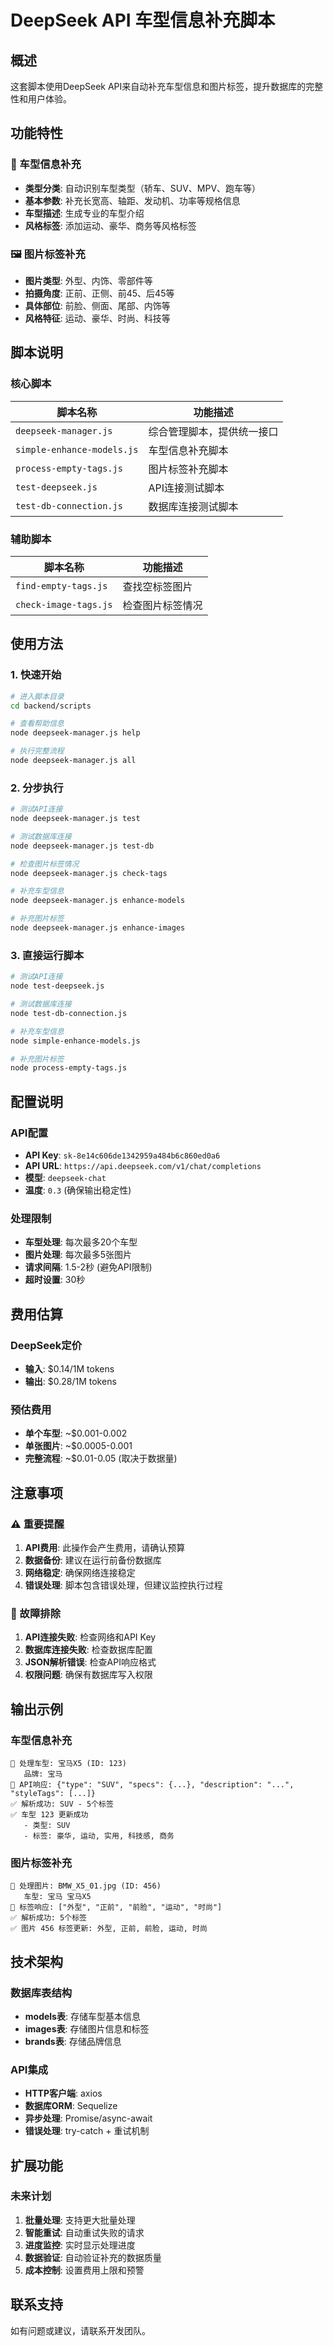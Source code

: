 # DeepSeek API 车型信息补充脚本

## 概述

这套脚本使用DeepSeek API来自动补充车型信息和图片标签，提升数据库的完整性和用户体验。

## 功能特性

### 🚗 车型信息补充
- **类型分类**: 自动识别车型类型（轿车、SUV、MPV、跑车等）
- **基本参数**: 补充长宽高、轴距、发动机、功率等规格信息
- **车型描述**: 生成专业的车型介绍
- **风格标签**: 添加运动、豪华、商务等风格标签

### 🖼️ 图片标签补充
- **图片类型**: 外型、内饰、零部件等
- **拍摄角度**: 正前、正侧、前45、后45等
- **具体部位**: 前脸、侧面、尾部、内饰等
- **风格特征**: 运动、豪华、时尚、科技等

## 脚本说明

### 核心脚本

| 脚本名称 | 功能描述 |
|---------|---------|
| `deepseek-manager.js` | 综合管理脚本，提供统一接口 |
| `simple-enhance-models.js` | 车型信息补充脚本 |
| `process-empty-tags.js` | 图片标签补充脚本 |
| `test-deepseek.js` | API连接测试脚本 |
| `test-db-connection.js` | 数据库连接测试脚本 |

### 辅助脚本

| 脚本名称 | 功能描述 |
|---------|---------|
| `find-empty-tags.js` | 查找空标签图片 |
| `check-image-tags.js` | 检查图片标签情况 |

## 使用方法

### 1. 快速开始

```bash
# 进入脚本目录
cd backend/scripts

# 查看帮助信息
node deepseek-manager.js help

# 执行完整流程
node deepseek-manager.js all
```

### 2. 分步执行

```bash
# 测试API连接
node deepseek-manager.js test

# 测试数据库连接
node deepseek-manager.js test-db

# 检查图片标签情况
node deepseek-manager.js check-tags

# 补充车型信息
node deepseek-manager.js enhance-models

# 补充图片标签
node deepseek-manager.js enhance-images
```

### 3. 直接运行脚本

```bash
# 测试API连接
node test-deepseek.js

# 测试数据库连接
node test-db-connection.js

# 补充车型信息
node simple-enhance-models.js

# 补充图片标签
node process-empty-tags.js
```

## 配置说明

### API配置
- **API Key**: `sk-8e14c606de1342959a484b6c860ed0a6`
- **API URL**: `https://api.deepseek.com/v1/chat/completions`
- **模型**: `deepseek-chat`
- **温度**: `0.3` (确保输出稳定性)

### 处理限制
- **车型处理**: 每次最多20个车型
- **图片处理**: 每次最多5张图片
- **请求间隔**: 1.5-2秒 (避免API限制)
- **超时设置**: 30秒

## 费用估算

### DeepSeek定价
- **输入**: $0.14/1M tokens
- **输出**: $0.28/1M tokens

### 预估费用
- **单个车型**: ~$0.001-0.002
- **单张图片**: ~$0.0005-0.001
- **完整流程**: ~$0.01-0.05 (取决于数据量)

## 注意事项

### ⚠️ 重要提醒
1. **API费用**: 此操作会产生费用，请确认预算
2. **数据备份**: 建议在运行前备份数据库
3. **网络稳定**: 确保网络连接稳定
4. **错误处理**: 脚本包含错误处理，但建议监控执行过程

### 🔧 故障排除
1. **API连接失败**: 检查网络和API Key
2. **数据库连接失败**: 检查数据库配置
3. **JSON解析错误**: 检查API响应格式
4. **权限问题**: 确保有数据库写入权限

## 输出示例

### 车型信息补充
```
🔄 处理车型: 宝马X5 (ID: 123)
   品牌: 宝马
📝 API响应: {"type": "SUV", "specs": {...}, "description": "...", "styleTags": [...]}
✅ 解析成功: SUV - 5个标签
✅ 车型 123 更新成功
   - 类型: SUV
   - 标签: 豪华, 运动, 实用, 科技感, 商务
```

### 图片标签补充
```
🔄 处理图片: BMW_X5_01.jpg (ID: 456)
   车型: 宝马 宝马X5
📝 标签响应: ["外型", "正前", "前脸", "运动", "时尚"]
✅ 解析成功: 5个标签
✅ 图片 456 标签更新: 外型, 正前, 前脸, 运动, 时尚
```

## 技术架构

### 数据库表结构
- **models表**: 存储车型基本信息
- **images表**: 存储图片信息和标签
- **brands表**: 存储品牌信息

### API集成
- **HTTP客户端**: axios
- **数据库ORM**: Sequelize
- **异步处理**: Promise/async-await
- **错误处理**: try-catch + 重试机制

## 扩展功能

### 未来计划
1. **批量处理**: 支持更大批量处理
2. **智能重试**: 自动重试失败的请求
3. **进度监控**: 实时显示处理进度
4. **数据验证**: 自动验证补充的数据质量
5. **成本控制**: 设置费用上限和预警

## 联系支持

如有问题或建议，请联系开发团队。




